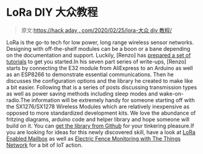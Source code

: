 # LoRa DIY 大众教程

> 原文:[https://hack aday . com/2020/02/25/lora-大众 diy 教程/](https://hackaday.com/2020/02/25/lora-tutorials-for-the-diy-masses/)

LoRa is the go-to tech for low power, long range wireless sensor networks. Designing with off-the-shelf modules can be a boon or a bane depending on the documentation and support. Luckily, [Renzo] has [prepared a set of tutorials](https://www.mischianti.org/category/my-libraries/lora-e32-devices/) to get you started.In his seven part series of write-ups, [Renzo] starts by connecting the E32 module from AliExpress to an Arduino as well as an ESP8266 to demonstrate essential communications. Then he discusses the configuration options and the library he created to make like a bit easier. Following that is a series of posts discussing transmission types as well as power saving methods including sleep modes and wake-on-radio.The information will be extremely handy for someone starting off with the SX1276/SX1278 Wireless Modules which are relatively inexpensive as opposed to more standardized development kits. We love the abundance of fritzing diagrams, arduino code and helper library and hope someone will build on it. You can [get the library from Github](https://github.com/xreef/LoRa_E32_Series_Library) for your tinkering pleasure.If you are looking for ideas for this newly discovered skill, have a look at [LoRa Enabled Mailbox](https://hackaday.com/2020/02/15/aaa-powered-lora-mailbox-sensor-goes-the-distance/) as well as [Electric Fence Monitoring with The Things Network](https://hackaday.com/2019/08/28/monitoring-an-electric-fence-with-lorawan/) for a bit of IoT action.